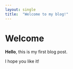 ```yaml
---
layout: single
title:  "Welcome to my blog!"
---
```


# Welcome

**Hello**, this is my first blog post.

I hope you like it!
